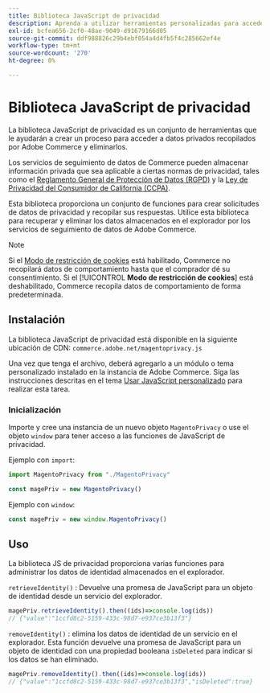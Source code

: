 ```yaml
---
title: Biblioteca JavaScript de privacidad
description: Aprenda a utilizar herramientas personalizadas para acceder a información personal de los clientes y eliminarla, recopilada por Adobe Commerce.
exl-id: bcfea656-2cf0-48ae-9049-d91679166d05
source-git-commit: ddf988826c29b4ebf054a4d4fb5f4c285662ef4e
workflow-type: tm+mt
source-wordcount: '270'
ht-degree: 0%

---
```


<!-- TODO: Remove this topic and redirect to the adobe-privacy-javascript-library.md when the Adobe privacy library has been integrated with Commerce. -->

# Biblioteca JavaScript de privacidad

La biblioteca JavaScript de privacidad es un conjunto de herramientas que le ayudarán a crear un proceso para acceder a datos privados recopilados por Adobe Commerce y eliminarlos.

Los servicios de seguimiento de datos de Commerce pueden almacenar información privada que sea aplicable a ciertas normas de privacidad, tales como el [Reglamento General de Protección de Datos (RGPD)](gdpr.md) y la [Ley de Privacidad del Consumidor de California (CCPA)](ccpa.md).

Esta biblioteca proporciona un conjunto de funciones para crear solicitudes de datos de privacidad y recopilar sus respuestas. Utilice esta biblioteca para recuperar y eliminar los datos almacenados en el explorador por los servicios de seguimiento de datos de Adobe Commerce.

>[!NOTE]
>
>Si el [Modo de restricción de cookies](https://experienceleague.adobe.com/docs/commerce-admin/start/compliance/privacy/compliance-cookie-law.html?lang=es) está habilitado, Commerce no recopilará datos de comportamiento hasta que el comprador dé su consentimiento. Si el [!UICONTROL **Modo de restricción de cookies**] está deshabilitado, Commerce recopila datos de comportamiento de forma predeterminada.

## Instalación

La biblioteca JavaScript de privacidad está disponible en la siguiente ubicación de CDN: `commerce.adobe.net/magentoprivacy.js`

Una vez que tenga el archivo, deberá agregarlo a un módulo o tema personalizado instalado en la instancia de Adobe Commerce. Siga las instrucciones descritas en el tema [Usar JavaScript personalizado](https://developer.adobe.com/commerce/frontend-core/javascript/custom/) para realizar esta tarea.

### Inicialización

Importe y cree una instancia de un nuevo objeto `MagentoPrivacy` o use el objeto `window` para tener acceso a las funciones de JavaScript de privacidad.

Ejemplo con `import`:

```js
import MagentoPrivacy from "./MagentoPrivacy"

const magePriv = new MagentoPrivacy()
```

Ejemplo con `window`:

```js
const magePriv = new window.MagentoPrivacy()
```

## Uso

La biblioteca JS de privacidad proporciona varias funciones para administrar los datos de identidad almacenados en el explorador.

`retrieveIdentity()`
: Devuelve una promesa de JavaScript para un objeto de identidad desde un servicio del explorador.

```js
magePriv.retrieveIdentity().then((ids)=>console.log(ids))
// {"value":"1ccfd8c2-5159-433c-98d7-e937ce3b13f3"}
```

`removeIdentity()`
: elimina los datos de identidad de un servicio en el explorador.
Esta función devuelve una promesa de JavaScript para un objeto de identidad con una propiedad booleana `isDeleted` para indicar si los datos se han eliminado.

```js
magePriv.removeIdentity().then((ids)=>console.log(ids))
// {"value":"1ccfd8c2-5159-433c-98d7-e937ce3b13f3","isDeleted":true}
```
